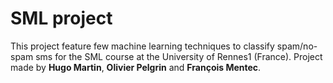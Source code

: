 # SML project

This project feature few machine learning techniques to classify spam/no-spam sms for the SML course at the University of Rennes1 (France).
Project made by **Hugo Martin**, **Olivier Pelgrin** and **François Mentec**.

